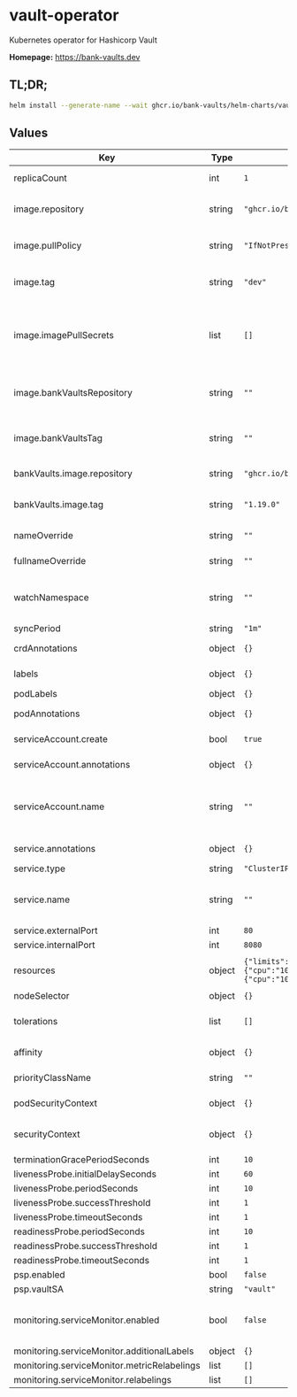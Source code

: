 # vault-operator

Kubernetes operator for Hashicorp Vault

**Homepage:** <https://bank-vaults.dev>

## TL;DR;

```bash
helm install --generate-name --wait ghcr.io/bank-vaults/helm-charts/vault-operator
```

## Values

| Key | Type | Default | Description |
|-----|------|---------|-------------|
| replicaCount | int | `1` | Number of replicas (pods) to launch. |
| image.repository | string | `"ghcr.io/bank-vaults/vault-operator"` | Name of the image repository to pull the container image from. |
| image.pullPolicy | string | `"IfNotPresent"` | [Image pull policy](https://kubernetes.io/docs/concepts/containers/images/#updating-images) for updating already existing images on a node. |
| image.tag | string | `"dev"` | Image tag override for the default value (chart appVersion). |
| image.imagePullSecrets | list | `[]` | Reference to one or more secrets to be used when [pulling images](https://kubernetes.io/docs/tasks/configure-pod-container/pull-image-private-registry/#create-a-pod-that-uses-your-secret) (from private registries). (`global.imagePullSecrets` is also supported) |
| image.bankVaultsRepository | string | `""` | Bank-Vaults image repository **Deprecated:** use `bankVaults.image.repository` instead. |
| image.bankVaultsTag | string | `""` | Bank-Vaults image tag **Deprecated:** use `bankVaults.image.tag` instead. |
| bankVaults.image.repository | string | `"ghcr.io/banzaicloud/bank-vaults"` | Bank-Vaults image repository. |
| bankVaults.image.tag | string | `"1.19.0"` | Bank-Vaults image tag (pinned to supported Bank-Vaults version). |
| nameOverride | string | `""` | A name in place of the chart name for `app:` labels. |
| fullnameOverride | string | `""` | A name to substitute for the full names of resources. |
| watchNamespace | string | `""` | The namespace where the operator watches for vault CR objects. If not defined all namespaces are watched. |
| syncPeriod | string | `"1m"` |  |
| crdAnnotations | object | `{}` | Annotations to be added to CRDs. |
| labels | object | `{}` | Labels to be added to deployments. |
| podLabels | object | `{}` | Labels to be added to pods. |
| podAnnotations | object | `{}` | Annotations to be added to pods. |
| serviceAccount.create | bool | `true` | Enable service account creation. |
| serviceAccount.annotations | object | `{}` | Annotations to be added to the service account. |
| serviceAccount.name | string | `""` | The name of the service account to use. If not set and create is true, a name is generated using the fullname template. |
| service.annotations | object | `{}` | Annotations to be added to the service. |
| service.type | string | `"ClusterIP"` | Kubernetes [service type](https://kubernetes.io/docs/concepts/services-networking/service/#publishing-services-service-types). |
| service.name | string | `""` | The name of the service to use. If not set, a name is generated using the fullname template. |
| service.externalPort | int | `80` |  |
| service.internalPort | int | `8080` |  |
| resources | object | `{"limits":{"cpu":"100m","memory":"256Mi"},"requests":{"cpu":"100m","memory":"128Mi"}}` | Container resource [requests and limits](https://kubernetes.io/docs/concepts/configuration/manage-resources-containers/). See the [API reference](https://kubernetes.io/docs/reference/kubernetes-api/workload-resources/pod-v1/#resources) for details. |
| nodeSelector | object | `{}` | [Node selector](https://kubernetes.io/docs/concepts/scheduling-eviction/assign-pod-node/#nodeselector) configuration. |
| tolerations | list | `[]` | [Tolerations](https://kubernetes.io/docs/concepts/scheduling-eviction/taint-and-toleration/) for node taints. See the [API reference](https://kubernetes.io/docs/reference/kubernetes-api/workload-resources/pod-v1/#scheduling) for details. |
| affinity | object | `{}` | [Affinity](https://kubernetes.io/docs/concepts/scheduling-eviction/assign-pod-node/#affinity-and-anti-affinity) configuration. See the [API reference](https://kubernetes.io/docs/reference/kubernetes-api/workload-resources/pod-v1/#scheduling) for details. |
| priorityClassName | string | `""` | Specify a priority class name to set [pod priority](https://kubernetes.io/docs/concepts/scheduling-eviction/pod-priority-preemption/#pod-priority). |
| podSecurityContext | object | `{}` | Pod [security context](https://kubernetes.io/docs/tasks/configure-pod-container/security-context/#set-the-security-context-for-a-pod). See the [API reference](https://kubernetes.io/docs/reference/kubernetes-api/workload-resources/pod-v1/#security-context) for details. |
| securityContext | object | `{}` | Container [security context](https://kubernetes.io/docs/tasks/configure-pod-container/security-context/#set-the-security-context-for-a-container). See the [API reference](https://kubernetes.io/docs/reference/kubernetes-api/workload-resources/pod-v1/#security-context-1) for details. |
| terminationGracePeriodSeconds | int | `10` |  |
| livenessProbe.initialDelaySeconds | int | `60` |  |
| livenessProbe.periodSeconds | int | `10` |  |
| livenessProbe.successThreshold | int | `1` |  |
| livenessProbe.timeoutSeconds | int | `1` |  |
| readinessProbe.periodSeconds | int | `10` |  |
| readinessProbe.successThreshold | int | `1` |  |
| readinessProbe.timeoutSeconds | int | `1` |  |
| psp.enabled | bool | `false` |  |
| psp.vaultSA | string | `"vault"` |  |
| monitoring.serviceMonitor.enabled | bool | `false` | Enable Prometheus ServiceMonitor. See the [documentation](https://github.com/prometheus-operator/prometheus-operator/blob/main/Documentation/design.md#servicemonitor) and the [API reference](https://github.com/prometheus-operator/prometheus-operator/blob/main/Documentation/api.md#servicemonitor) for details. |
| monitoring.serviceMonitor.additionalLabels | object | `{}` |  |
| monitoring.serviceMonitor.metricRelabelings | list | `[]` |  |
| monitoring.serviceMonitor.relabelings | list | `[]` |  |
